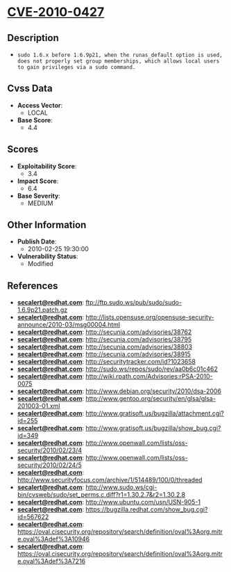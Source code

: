 
# [CVE-2010-0427](ftp://ftp.sudo.ws/pub/sudo/sudo-1.6.9p21.patch.gz)

## Description

- `sudo 1.6.x before 1.6.9p21, when the runas_default option is used, does not properly set group memberships, which allows local users to gain privileges via a sudo command.`

## Cvss Data

- **Access Vector**:
  - LOCAL
- **Base Score**:
  - 4.4

## Scores

- **Exploitability Score**:
  - 3.4
- **Impact Score**:
  - 6.4
- **Base Severity**:
  - MEDIUM

## Other Information

- **Publish Date**:
  - 2010-02-25 19:30:00
- **Vulnerability Status**:
  - Modified

## References

- **secalert@redhat.com**: ftp://ftp.sudo.ws/pub/sudo/sudo-1.6.9p21.patch.gz
- **secalert@redhat.com**: http://lists.opensuse.org/opensuse-security-announce/2010-03/msg00004.html
- **secalert@redhat.com**: http://secunia.com/advisories/38762
- **secalert@redhat.com**: http://secunia.com/advisories/38795
- **secalert@redhat.com**: http://secunia.com/advisories/38803
- **secalert@redhat.com**: http://secunia.com/advisories/38915
- **secalert@redhat.com**: http://securitytracker.com/id?1023658
- **secalert@redhat.com**: http://sudo.ws/repos/sudo/rev/aa0b6c01c462
- **secalert@redhat.com**: http://wiki.rpath.com/Advisories:rPSA-2010-0075
- **secalert@redhat.com**: http://www.debian.org/security/2010/dsa-2006
- **secalert@redhat.com**: http://www.gentoo.org/security/en/glsa/glsa-201003-01.xml
- **secalert@redhat.com**: http://www.gratisoft.us/bugzilla/attachment.cgi?id=255
- **secalert@redhat.com**: http://www.gratisoft.us/bugzilla/show_bug.cgi?id=349
- **secalert@redhat.com**: http://www.openwall.com/lists/oss-security/2010/02/23/4
- **secalert@redhat.com**: http://www.openwall.com/lists/oss-security/2010/02/24/5
- **secalert@redhat.com**: http://www.securityfocus.com/archive/1/514489/100/0/threaded
- **secalert@redhat.com**: http://www.sudo.ws/cgi-bin/cvsweb/sudo/set_perms.c.diff?r1=1.30.2.7&r2=1.30.2.8
- **secalert@redhat.com**: http://www.ubuntu.com/usn/USN-905-1
- **secalert@redhat.com**: https://bugzilla.redhat.com/show_bug.cgi?id=567622
- **secalert@redhat.com**: https://oval.cisecurity.org/repository/search/definition/oval%3Aorg.mitre.oval%3Adef%3A10946
- **secalert@redhat.com**: https://oval.cisecurity.org/repository/search/definition/oval%3Aorg.mitre.oval%3Adef%3A7216
